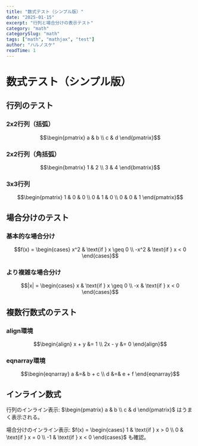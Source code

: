 ```yaml
---
title: "数式テスト（シンプル版）"
date: "2025-01-15"
excerpt: "行列と場合分けの表示テスト"
category: "math"
categorySlug: "math"
tags: ["math", "mathjax", "test"]
author: "ハルノスケ"
readTime: 1
---
```


# 数式テスト（シンプル版）

## 行列のテスト

### 2x2行列（括弧）
$$\begin{pmatrix}
a & b \\
c & d
\end{pmatrix}$$

### 2x2行列（角括弧）
$$\begin{bmatrix}
1 & 2 \\
3 & 4
\end{bmatrix}$$

### 3x3行列
$$\begin{pmatrix}
1 & 0 & 0 \\
0 & 1 & 0 \\
0 & 0 & 1
\end{pmatrix}$$

## 場合分けのテスト

### 基本的な場合分け
$$f(x) = \begin{cases}
x^2 & \text{if } x \geq 0 \\
-x^2 & \text{if } x < 0
\end{cases}$$

### より複雑な場合分け
$$|x| = \begin{cases}
x & \text{if } x \geq 0 \\
-x & \text{if } x < 0
\end{cases}$$

## 複数行数式のテスト

### align環境
$$\begin{align}
x + y &= 1 \\
2x - y &= 0
\end{align}$$

### eqnarray環境
$$\begin{eqnarray}
a &=& b + c \\
d &=& e + f
\end{eqnarray}$$

## インライン数式

行列のインライン表示: $\begin{pmatrix} a & b \\ c & d \end{pmatrix}$ はうまく表示される。

場合分けのインライン表示: $f(x) = \begin{cases} 1 & \text{if } x > 0 \\ 0 & \text{if } x = 0 \\ -1 & \text{if } x < 0 \end{cases}$ も確認。